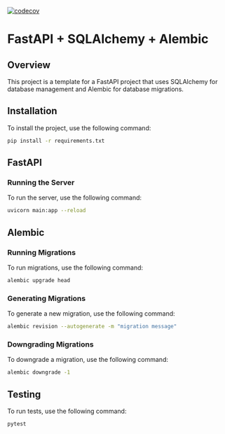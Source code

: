 
[![codecov](https://codecov.io/gh/tiagoCMatias/FastApiTemplate/graph/badge.svg?token=XBJEKRU2QA)](https://codecov.io/gh/tiagoCMatias/FastApiTemplate)

# FastAPI + SQLAlchemy + Alembic

## Overview

This project is a template for a FastAPI project that uses SQLAlchemy for database management and Alembic for database migrations.

## Installation

To install the project, use the following command:

```bash
pip install -r requirements.txt
```

## FastAPI

### Running the Server

To run the server, use the following command:

```bash
uvicorn main:app --reload
```

## Alembic

### Running Migrations

To run migrations, use the following command:

```bash
alembic upgrade head
```

### Generating Migrations

To generate a new migration, use the following command:

```bash
alembic revision --autogenerate -m "migration message"
```

### Downgrading Migrations

To downgrade a migration, use the following command:

```bash
alembic downgrade -1
```

## Testing

To run tests, use the following command:

```bash
pytest
```